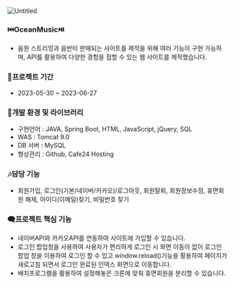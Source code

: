 ![Untitled](https://github.com/bbooom2/ocean/assets/118744207/00b26adb-b533-4da7-8a5c-b9079c5ff474)

### ⏮️OceanMusic⏯️

-  음원 스트리밍과 음반이 판매되는 사이트를 제작을 위해 여러 기능이 구현 가능하며, API를 활용하여 다양한 경험을 접할 수 있는 웹 사이트를 제작했습니다. 


### 📆프로젝트 기간 
- 2023-05-30 ~ 2023-06-27
  

### 📂개발 환경 및 라이브러리 
- 구현언어 : JAVA, Spring Boot, HTML, JavaScript, jQuery, SQL
- WAS : Tomcat 9.0
- DB 서버 : MySQL
- 형상관리 : Github, Cafe24 Hosting
  

### 🎶담당 기능 
- 회원가입, 로그인(기본/네이버/카카오)/로그아웃, 회원탈퇴, 회원정보수정, 휴면회원 해제, 아이디(이메일)찾기, 비밀번호 찾기
  

### 🗨️프로젝트 핵심 기능 
- 네이버API와 카카오API를 연동하여 사이트에 가입할 수 있습니다.
- 로그인 팝업창을 사용하여 사용자가 편리하게 로그인 시 화면 이동이 없이 로그인 팝업 창을 이용하여 로그인 할 수 있고 window.reload()기능을 활용하여 페이지가 새로고침 되면서 로그인 완료된 인덱스 화면으로 이동합니다.
- 배치프로그램을 활용하여 설정해놓은 크론에 맞춰 휴면회원을 분리할 수 있습니다. 
